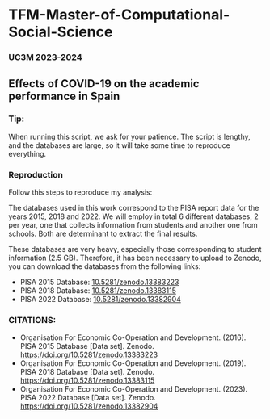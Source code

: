 # TFM-Master-of-Computational-Social-Science
### UC3M 2023-2024

## Effects of COVID-19 on the academic performance in Spain

### Tip:

When running this script, we ask for your patience. The script is lengthy, and the databases are large, so it will take some time to reproduce everything.

### Reproduction
Follow this steps to reproduce my analysis:

The databases used in this work correspond to the PISA report data for the years 2015, 2018 and 2022. We will employ in total 6 different databases, 2 per year, one that collects information from students and another one from schools. Both are determinant to extract the final results.  

These databases are very heavy, especially those corresponding to student information (2.5 GB). Therefore, it has been necessary to upload to Zenodo, you can download the databases from the following links:

- PISA 2015 Database: [10.5281/zenodo.13383223](https://doi.org/10.5281/zenodo.13383223)
- PISA 2018 Database: [10.5281/zenodo.13383115](https://doi.org/10.5281/zenodo.13383115)
- PISA 2022 Database: [10.5281/zenodo.13382904](https://doi.org/10.5281/zenodo.13382904)


### CITATIONS:

- Organisation For Economic Co-Operation and Development. (2016). PISA 2015 Database [Data set]. Zenodo. https://doi.org/10.5281/zenodo.13383223
- Organisation For Economic Co-Operation and Development. (2019). PISA 2018 Database [Data set]. Zenodo. https://doi.org/10.5281/zenodo.13383115
- Organisation For Economic Co-Operation and Development. (2023). PISA 2022 Database [Data set]. Zenodo. https://doi.org/10.5281/zenodo.13382904
